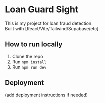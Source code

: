 # Loan Guard Sight

This is my project for loan fraud detection.  
Built with [React/Vite/Tailwind/Supabase/etc].  

## How to run locally
1. Clone the repo  
2. Run `npm install`  
3. Run `npm run dev`  

## Deployment
(add deployment instructions if needed)
